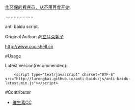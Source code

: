 [作环保的程序员，从不用百度开始](http://coolshell.cn/articles/9308.html)

==========

anti baidu script.

Original Author: [@左耳朵耗子](http://weibo.com/haoel)

http://www.coolshell.cn

#Usage

Latest version(recommended):

```
	<script type="text/javascript" charset="UTF-8" src="http://lurongkai.github.io/anti-baidu/js/anti-baidu-latest.min.js"></script>
```
#Contributor

* [维生素CC](http://weibo.com/fanweixiao)

